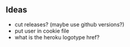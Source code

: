 ## Ideas

- cut releases? (maybe use github versions?)
- put user in cookie file
- what is the heroku logotype href?